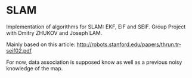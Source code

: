 # SLAM

Implementation of algorithms for SLAM: EKF, EIF and SEIF.
Group Project with Dmitry ZHUKOV and Joseph LAM.

Mainly based on this article:
http://robots.stanford.edu/papers/thrun.tr-seif02.pdf

For now, data association is supposed know as well as a previous noisy knowledge of the map.
